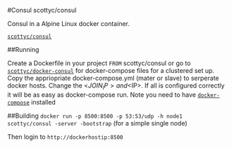 #Consul
scottyc/consul

Consul in a Alpine Linux docker container.

[`scottyc/consul`](https://registry.hub.docker.com/u/scottyc/consul/)

##Running

Create a Dockerfile in your project ```FROM``` scottyc/consul or go to [`scottyc/docker-consul`](https://github.com/scotty-c/docker-consul/) for docker-compose files for a clustered set up. Copy the appriopriate docker-compose.yml (mater or slave) to serperate docker hosts. Change the <$JOIN_IP> and <$IP>. If all is configured correctly it will be as easy as docker-compose run. Note you need to have [`docker-compose`](https://docs.docker.com/compose/install/) installed 

##Building
````docker run -p 8500:8500 -p 53:53/udp -h node1 scottyc/consul -server -bootstrap```` 
(for a simple single node)

Then login to ```http://dockerhostip:8500```
